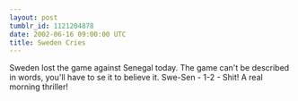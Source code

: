 ```yaml
---
layout: post
tumblr_id: 1121204878
date: 2002-06-16 09:00:00 UTC
title: Sweden Cries
---
```


Sweden lost the game against Senegal today. The game can't be described in words, you'll have to se it to believe it. Swe-Sen - 1-2 - Shit! A real morning thriller!
